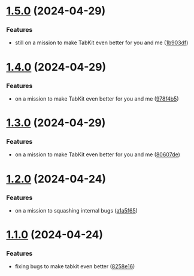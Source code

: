 # [1.5.0](https://github.com/xosnrdev/tabkit/compare/v1.4.0...v1.5.0) (2024-04-29)


### Features

* still on a mission to make TabKit even better for you and me ([1b903df](https://github.com/xosnrdev/tabkit/commit/1b903df897558e044ed3b2d2a1bbb345c0eaf23d))



# [1.4.0](https://github.com/xosnrdev/tabkit/compare/v1.3.0...v1.4.0) (2024-04-29)


### Features

* on a mission to make TabKit even better for you and me ([978f4b5](https://github.com/xosnrdev/tabkit/commit/978f4b5feacdfb8772bf37283b12ca9af3bafdfd))



# [1.3.0](https://github.com/xosnrdev/tabkit/compare/v1.2.0...v1.3.0) (2024-04-29)


### Features

* on a mission to make TabKit even better for you and me ([80607de](https://github.com/xosnrdev/tabkit/commit/80607de26f69d30f3a5bd7940d8022d046556046))



# [1.2.0](https://github.com/xosnrdev/tabkit/compare/v1.1.0...v1.2.0) (2024-04-24)


### Features

* on a mission to squashing internal bugs ([a1a5f65](https://github.com/xosnrdev/tabkit/commit/a1a5f655f41ee959d28d75eabf646f06c2522d4d))



# [1.1.0](https://github.com/xosnrdev/tabkit/compare/v1.0.0...v1.1.0) (2024-04-24)


### Features

* fixing bugs to make tabkit even better ([8258e16](https://github.com/xosnrdev/tabkit/commit/8258e16730b54b5eaa2de817d1eaddf21c9bbd48))



